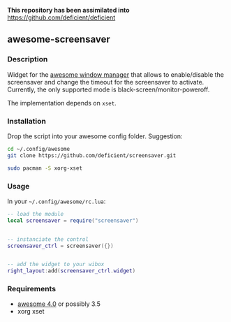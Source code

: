 **This repository has been assimilated into** https://github.com/deficient/deficient

## awesome-screensaver

### Description

Widget for the [awesome window manager](https://awesome.naquadah.org/) that
allows to enable/disable the screensaver and change the timeout for the
screensaver to activate. Currently, the only supported mode is
black-screen/monitor-poweroff.

The implementation depends on ``xset``.

### Installation

Drop the script into your awesome config folder. Suggestion:

```bash
cd ~/.config/awesome
git clone https://github.com/deficient/screensaver.git

sudo pacman -S xorg-xset
```


### Usage

In your `~/.config/awesome/rc.lua`:

```lua
-- load the module
local screensaver = require("screensaver")


-- instanciate the control
screensaver_ctrl = screensaver({})


-- add the widget to your wibox
right_layout:add(screensaver_ctrl.widget)
```


### Requirements

* [awesome 4.0](http://awesome.naquadah.org/) or possibly 3.5
* xorg xset
